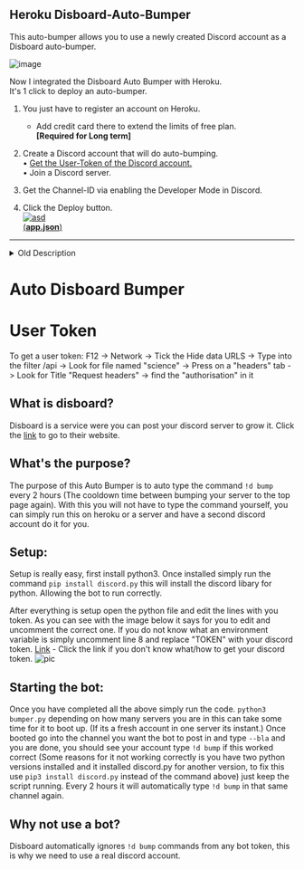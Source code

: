 ## Heroku Disboard-Auto-Bumper
This auto-bumper allows you to use a newly created Discord account as a Disboard auto-bumper.  


![image](https://user-images.githubusercontent.com/21064622/128601085-e0c4c836-b1fe-4030-9fe5-ceeece555596.png)


Now I integrated the Disboard Auto Bumper with Heroku.   
It's 1 click to deploy an auto-bumper. 

1. You just have to register an account on Heroku.  
   * Add credit card there to extend the limits of free plan.  
     **[Required for Long term]**
2. Create a Discord account that will do auto-bumping.  
   • [Get the User-Token of the Discord account.](https://github.com/vaido-world/Disboard-Auto-Bumper/blob/master/Tutorials/UserToken2021.md)  
   • Join a Discord server.  
 
3. Get the Channel-ID via enabling the Developer Mode in Discord.  
4.  Click the Deploy button.  
       [![asd](https://camo.githubusercontent.com/bcffcd4a539d4b3c4bde97e0cea7503b9ac8d751ff8e4b5c5ad007a0eb59f518/68747470733a2f2f7777772e6865726f6b7563646e2e636f6d2f6465706c6f792f627574746f6e2e706e67)](https://www.heroku.com/deploy/?template=https://github.com/vaido-world/Disboard-Auto-Bumper)  
   [(**app.json**)](https://github.com/vaido-world/Disboard-Auto-Bumper/wiki/Deploy-auto)

---
<details>
    <summary>Old Description</summary>
Create a new Discord account.   
Get the UserToken. https://github.com/vaido-world/Disboard-Auto-Bumper/blob/master/UserToken2021.md  
Join a server with it.     
Activate Discord Developer's mode for the Discord account.    
Left click the wanted channel.    
Copy the Channel ID.  

Create Heroku account and and log-in into Heroku.
  
Deploy the Discord Bot based on your Discord UserToken and Channel ID.  
  
</details>






# Auto Disboard Bumper

# User Token 
To get a user token: F12 -> Network -> Tick the Hide data URLS -> Type into the filter /api -> Look for file named "science" -> Press on a "headers" tab -> Look for Title "Request headers" -> find the "authorisation" in it

## What is disboard?
Disboard is a service were you can post your discord server to grow it. Click the [link](https://disboard.org/) to go to their website.

## What's the purpose?
The purpose of this Auto Bumper is to auto type the command `!d bump` every 2 hours (The cooldown time between bumping your server to the top page again). With this you will not have to type the command yourself, you can simply run this on heroku or a server and have a second discord account do it for you.

## Setup:
Setup is really easy, first install python3. Once installed simply run the command `pip install discord.py` this will install the discord libary for python. Allowing the bot to run correctly. 

After everything is setup open the python file and edit the lines with you token. As you can see with the image below it says for you to edit and uncomment the correct one. If you do not know what an environment variable is simply uncomment line 8 and replace "TOKEN" with your discord token. [Link](https://www.youtube.com/watch?v=tI1lzqzLQCs) - Click the link if you don't know what/how to get your discord token.
![pic](https://user-images.githubusercontent.com/21064622/120111142-70a50a80-c179-11eb-9380-6433c2e5f8cc.png)


## Starting the bot:
Once you have completed all the above simply run the code. `python3 bumper.py` depending on how many servers you are in this can take some time for it to boot up. (If its a fresh account in one server its instant.) Once booted go into the channel you want the bot to post in and type `--bla` and you are done, you should see your account type `!d bump` if this worked correct (Some reasons for it not working correctly is you have two python versions installed and it installed discord.py for another version, to fix this use `pip3 install discord.py` instead of the command above) just keep the script running. Every 2 hours it will automatically type `!d bump` in that same channel again.

## Why not use a bot?
Disboard automatically ignores `!d bump` commands from any bot token, this is why we need to use a real discord account.
